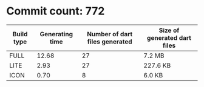 # Commit count: 772
| Build type | Generating time | Number of dart files generated | Size of generated dart files |
|------------|-----------------|-------------------------------|------------------------------|
| FULL | 12.68 | 27 | 7.2 MB |
| LITE | 2.93 | 27 | 227.6 KB |
| ICON | 0.70 | 8 | 6.0 KB |
